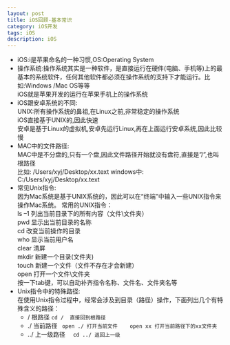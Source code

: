 ```yaml
---
layout: post
title: iOS回顾-基本常识
category: iOS开发
tags: iOS
description: iOS
---
```


* iOS:i是苹果命名的一种习惯,OS:Operating System
* 操作系统:操作系统其实是一种软件，是直接运行在硬件(电脑、手机等)上的最基本的系统软件，任何其他软件都必须在操作系统的支持下才能运行。比如:Windows /Mac OS等等   
iOS就是苹果开发的运行在苹果手机上的操作系统
* iOS跟安卓系统的不同:      
UNIX:所有操作系统的鼻祖,在Linux之前,非常稳定的操作系统       
iOS直接基于UNIX的,因此快速       
安卓是基于Linux的虚拟机,安卓先运行Linux,再在上面运行安卓系统,因此比较慢      
* MAC中的文件路径:        
MAC中是不分盘的,只有一个盘,因此文件路径开始就没有盘符,直接是”/”,也叫根路径      
比如: /Users/xyj/Desktop/xx.text
 windows中: C:/Users/xyj/Desktop/xx.text     
*  常见Unix指令:        
因为Mac系统是基于UNIX系统的，因此可以在“终端”中输入一些UNIX指令来操作Mac系统。
常用的UNIX指令：      
ls –1	列出当前目录下的所有内容（文件\文件夹）      
pwd		显示出当前目录的名称     
cd		改变当前操作的目录       
who		显示当前用户名        
clear		清屏       
mkdir		新建一个目录(文件夹)      
touch		新建一个文件（文件不存在才会新建）    
open		打开一个文件\文件夹    
按一下tab键，可以自动补齐指令名称、文件名、文件夹名等    
* Unix指令中的特殊路径:     
在使用Unix指令过程中，经常会涉及到目录（路径）操作，下面列出几个有特殊含义的路径：    
    * /   根路径      `cd /  直接回到根路径` 
    * ./  当前路径     ` open ./ 打开当前文件    open xx 打开当前路径下的xx文件夹`        
    * ../ 上一级路径  `  cd ../ 返回上一级`     


